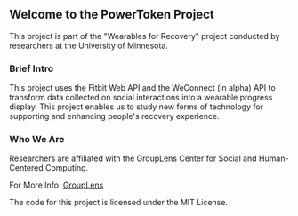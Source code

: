 ## Welcome to the PowerToken Project

This project is part of the "Wearables for Recovery" project conducted by
researchers at the University of Minnesota.

### Brief Intro
This project uses the Fitbit Web API and the WeConnect (in alpha) API to transform data collected on
social interactions into a wearable progress display. This project enables us to study new forms of 
technology for supporting and enhancing people's recovery experience.

### Who We Are
Researchers are affiliated with the GroupLens Center for Social and Human-Centered Computing. 


For More Info: [GroupLens](https://grouplens.org)

The code for this project is licensed under the MIT License.


